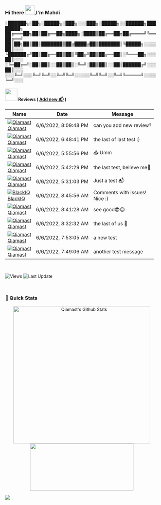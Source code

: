 ### Hi there <img src="https://media.giphy.com/media/w1OBpBd7kJqHrJnJ13/giphy.gif" width="30">,I'm Mahdi



░██████╗░██╗░█████╗░███╗░░░███╗░█████╗░░██████╗████████╗
██╔═══██╗██║██╔══██╗████╗░████║██╔══██╗██╔════╝╚══██╔══╝
██║██╗██║██║███████║██╔████╔██║███████║╚█████╗░░░░██║░░░
╚██████╔╝██║██╔══██║██║╚██╔╝██║██╔══██║░╚═══██╗░░░██║░░░
░╚═██╔═╝░██║██║░░██║██║░╚═╝░██║██║░░██║██████╔╝░░░██║░░░
░░░╚═╝░░░╚═╝╚═╝░░╚═╝╚═╝░░░░░╚═╝╚═╝░░╚═╝╚═════╝░░░░╚═╝░░░


#### <img src="https://media.giphy.com/media/mRqMnL2Yp4Z9apds6Q/giphy.gif" width="40"> Reviews ( [Add new 📬](https://github.com/Qiamast/Qiamast/issues/2#issuecomment-new) )
<!-- reviews -->
| Name | Date | Message |
|---|---|---|
|[![Qiamast](https://avatars.githubusercontent.com/u/78082316?s=24&u=586842c6eab4222ca834c8beff18ebf31d597a16&v=4)<br />Qiamast](https://github.com/Qiamast)|6/6/2022, 8:09:48 PM|can you add new review?|
|[![Qiamast](https://avatars.githubusercontent.com/u/78082316?s=24&u=586842c6eab4222ca834c8beff18ebf31d597a16&v=4)<br />Qiamast](https://github.com/Qiamast)|6/6/2022, 6:48:41 PM|the last of last test :)|
|[![Qiamast](https://avatars.githubusercontent.com/u/78082316?s=24&u=586842c6eab4222ca834c8beff18ebf31d597a16&v=4)<br />Qiamast](https://github.com/Qiamast)|6/6/2022, 5:55:56 PM|📥 Umm|
|[![Qiamast](https://avatars.githubusercontent.com/u/78082316?s=24&u=586842c6eab4222ca834c8beff18ebf31d597a16&v=4)<br />Qiamast](https://github.com/Qiamast)|6/6/2022, 5:42:29 PM|the last test, believe me👋|
|[![Qiamast](https://avatars.githubusercontent.com/u/78082316?s=24&u=586842c6eab4222ca834c8beff18ebf31d597a16&v=4)<br />Qiamast](https://github.com/Qiamast)|6/6/2022, 5:31:03 PM|Just a test 📬|
|[![BlackIQ](https://avatars.githubusercontent.com/u/55284339?s=24&u=19e73332cf90bf27cdc09acf49dfaa4b9babf6c9&v=4)<br />BlackIQ](https://github.com/BlackIQ)|6/6/2022, 8:45:56 AM|Comments with issues!<br />Nice :)|
|[![Qiamast](https://avatars.githubusercontent.com/u/78082316?s=24&u=586842c6eab4222ca834c8beff18ebf31d597a16&v=4)<br />Qiamast](https://github.com/Qiamast)|6/6/2022, 8:41:28 AM|see good😎😉|
|[![Qiamast](https://avatars.githubusercontent.com/u/78082316?s=24&u=586842c6eab4222ca834c8beff18ebf31d597a16&v=4)<br />Qiamast](https://github.com/Qiamast)|6/6/2022, 8:32:32 AM|the last of us 🥇|
|[![Qiamast](https://avatars.githubusercontent.com/u/78082316?s=24&u=586842c6eab4222ca834c8beff18ebf31d597a16&v=4)<br />Qiamast](https://github.com/Qiamast)|6/6/2022, 7:53:05 AM|a new test|
|[![Qiamast](https://avatars.githubusercontent.com/u/78082316?s=24&u=586842c6eab4222ca834c8beff18ebf31d597a16&v=4)<br />Qiamast](https://github.com/Qiamast)|6/6/2022, 7:49:06 AM|another test message|
<!-- /reviews -->

<!-- Badge -->
<br />

![Views](https://komarev.com/ghpvc/?username=qiamast)
![Last Update](https://img.shields.io/github/last-commit/qiamast/qiamast?label=Last%20Update&style=social)

<br />
<!-- Badge -->

### 🚀 Quick Stats
<p align="center">
<img width="450" align="center" src="https://github-readme-stats-defcon27.vercel.app/api?username=Qiamast&show_icons=true&line_height=21&theme=react" alt="Qiamast's Github Stats" />
<img width="340" height="155" align="center" 
     src="https://github-readme-stats-defcon27.vercel.app/api/top-langs/?username=Qiamast&langs_count=6&hide=handlebars,jupyter notebook,css&theme=react&line_height=27&layout=compact" />
</p>

<!-- footer -->
<div style="align-items:center;">
  <img src="https://capsule-render.vercel.app/api?type=waving&color=gradient&height=60&section=footer&width=100"/>
</div>

